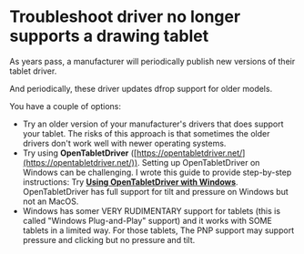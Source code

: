 # Troubleshoot driver no longer supports a drawing tablet

As years pass, a manufacturer will periodically publish new versions of their tablet driver.&#x20;

And periodically, these driver updates dfrop support for older models.

You have a couple of options:

* Try an older version of your manufacturer's drivers that does support your tablet. The risks of this approach is that sometimes the older drivers don't work well with newer operating systems.
* Try using **OpenTabletDriver** ([https://opentabletdriver.net/](https://opentabletdriver.net/)). Setting up OpenTabletDriver on Windows can be challenging. I wrote this guide to provide step-by-step instructions: Try [**Using OpenTabletDriver with Windows**](../guides/drivers/opentabletdriver/opentabletdriver-windows.md). OpenTabletDriver has full support for tilt and pressure on Windows but not an MacOS.
* Windows has somer VERY RUDIMENTARY support for tablets (this is called "Windows Plug-and-Play" support) and it works with SOME tablets in a limited way. For those tablets, The PNP support may support pressure and clicking but no pressure and tilt.

